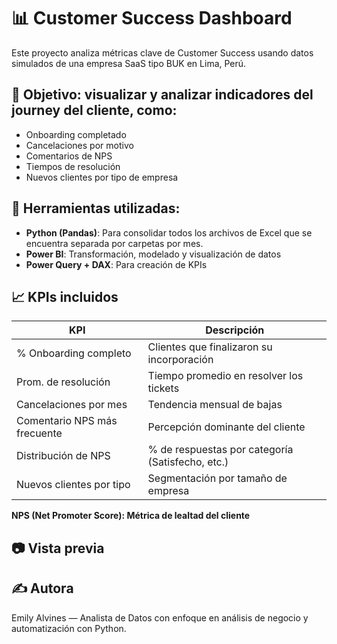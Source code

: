 # 📊 Customer Success Dashboard

Este proyecto analiza métricas clave de Customer Success usando datos simulados de una empresa SaaS tipo BUK en Lima, Perú.

## 🧩 Objetivo: visualizar y analizar indicadores del journey del cliente, como:
- Onboarding completado
- Cancelaciones por motivo
- Comentarios de NPS
- Tiempos de resolución
- Nuevos clientes por tipo de empresa

## 🔧 Herramientas utilizadas:
- **Python (Pandas)**: Para consolidar todos los archivos de Excel que se encuentra separada por carpetas por mes. 
- **Power BI**: Transformación, modelado y visualización de datos
- **Power Query + DAX**: Para creación de KPIs

## 📈 KPIs incluidos

| KPI                             | Descripción                                         |
|---------------------------------|-----------------------------------------------------|
| % Onboarding completo           | Clientes que finalizaron su incorporación           |
| Prom. de resolución             | Tiempo promedio en resolver los tickets             |
| Cancelaciones por mes           | Tendencia mensual de bajas                          |
| Comentario NPS más frecuente    | Percepción dominante del cliente                    |
| Distribución de NPS             | % de respuestas por categoría (Satisfecho, etc.)    |
| Nuevos clientes por tipo        | Segmentación por tamaño de empresa                  |

**NPS (Net Promoter Score): Métrica de lealtad del cliente**

## 📷 Vista previa

## ✍️ Autora
Emily Alvines — Analista de Datos con enfoque en análisis de negocio y automatización con Python.
